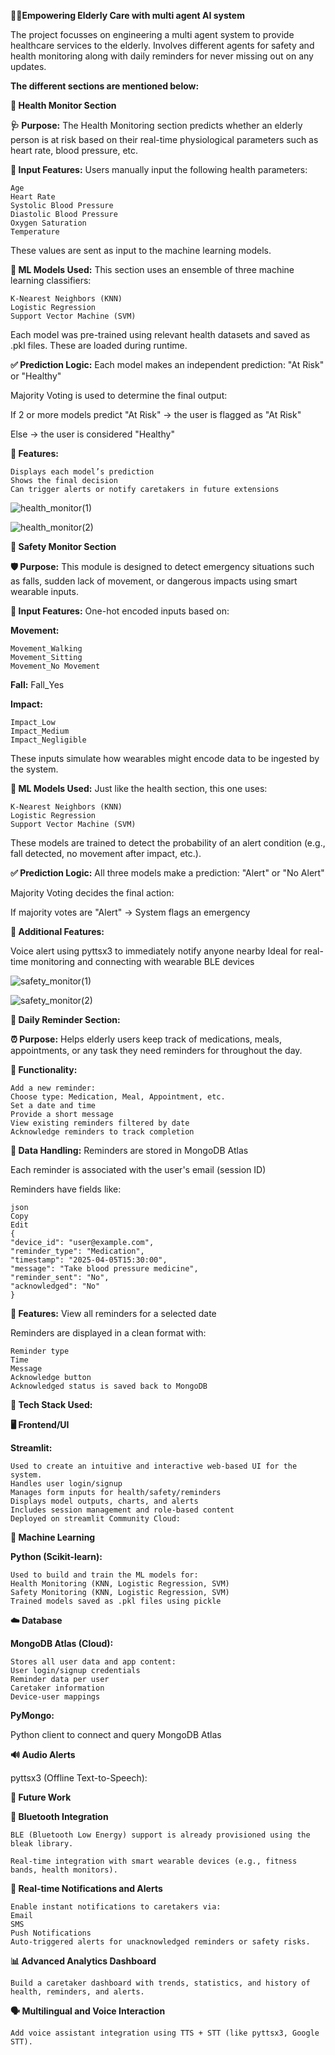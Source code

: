 
**👵👴Empowering Elderly Care with multi agent AI system**

The project focusses on engineering a multi agent system to provide healthcare services to the elderly.
Involves different agents for safety and health monitoring along with daily reminders for never missing out on any updates.

**The different sections are mentioned below:**



**🧠 Health Monitor Section**


**🩺 Purpose:**
The Health Monitoring section predicts whether an elderly person is at risk based on their real-time physiological parameters such as heart rate, blood pressure, etc.

**🧮 Input Features:**
Users manually input the following health parameters:

    Age
    Heart Rate
    Systolic Blood Pressure
    Diastolic Blood Pressure
    Oxygen Saturation
    Temperature

These values are sent as input to the machine learning models.

**🤖 ML Models Used:**
This section uses an ensemble of three machine learning classifiers:

    K-Nearest Neighbors (KNN)
    Logistic Regression
    Support Vector Machine (SVM)

Each model was pre-trained using relevant health datasets and saved as .pkl files. These are loaded during runtime.


**✅ Prediction Logic:**
Each model makes an independent prediction: "At Risk" or "Healthy"

Majority Voting is used to determine the final output:

If 2 or more models predict "At Risk" → the user is flagged as "At Risk"

Else → the user is considered "Healthy"

**🔔 Features:**

    Displays each model’s prediction
    Shows the final decision
    Can trigger alerts or notify caretakers in future extensions

![health_monitor(1)](https://github.com/user-attachments/assets/5f0c0dce-b290-449d-9e3b-c91e283751ce)


![health_monitor(2)](https://github.com/user-attachments/assets/e741aaab-6fff-4823-b788-d2f0f86807dd)




**🚨 Safety Monitor Section**

**🛡️ Purpose:**
This module is designed to detect emergency situations such as falls, sudden lack of movement, or dangerous impacts using smart wearable inputs.

**🧾 Input Features:**
One-hot encoded inputs based on:

**Movement:**

    Movement_Walking
    Movement_Sitting
    Movement_No Movement

**Fall:**
    Fall_Yes

**Impact:**

    Impact_Low
    Impact_Medium
    Impact_Negligible

These inputs simulate how wearables might encode data to be ingested by the system.

**🤖 ML Models Used:**
Just like the health section, this one uses:

    K-Nearest Neighbors (KNN)
    Logistic Regression
    Support Vector Machine (SVM)

These models are trained to detect the probability of an alert condition (e.g., fall detected, no movement after impact, etc.).

**✅ Prediction Logic:**
All three models make a prediction: "Alert" or "No Alert"

Majority Voting decides the final action:

If majority votes are "Alert" → System flags an emergency

**🔴 Additional Features:**

Voice alert using pyttsx3 to immediately notify anyone nearby
Ideal for real-time monitoring and connecting with wearable BLE devices


![safety_monitor(1)](https://github.com/user-attachments/assets/9056fd51-b1eb-4f9d-9ad4-5de048e74205)


![safety_monitor(2)](https://github.com/user-attachments/assets/af493f23-1286-4cab-bb5e-20f95352c4b9)



**📅 Daily Reminder Section:**

**⏰ Purpose:**
Helps elderly users keep track of medications, meals, appointments, or any task they need reminders for throughout the day.

**🧾 Functionality:**

    Add a new reminder:
    Choose type: Medication, Meal, Appointment, etc.
    Set a date and time
    Provide a short message
    View existing reminders filtered by date
    Acknowledge reminders to track completion

**💾 Data Handling:**
Reminders are stored in MongoDB Atlas

Each reminder is associated with the user's email (session ID)

Reminders have fields like:

    json
    Copy
    Edit
    {
    "device_id": "user@example.com",
    "reminder_type": "Medication",
    "timestamp": "2025-04-05T15:30:00",
    "message": "Take blood pressure medicine",
    "reminder_sent": "No",  
    "acknowledged": "No"
    }

**🧠 Features:**
View all reminders for a selected date

Reminders are displayed in a clean format with:

    Reminder type
    Time
    Message
    Acknowledge button
    Acknowledged status is saved back to MongoDB



**🧰 Tech Stack Used:**

**🖥️ Frontend/UI**

**Streamlit:**

    Used to create an intuitive and interactive web-based UI for the system.
    Handles user login/signup
    Manages form inputs for health/safety/reminders
    Displays model outputs, charts, and alerts
    Includes session management and role-based content
    Deployed on streamlit Community Cloud:


**🧠 Machine Learning**

**Python (Scikit-learn):**

    Used to build and train the ML models for:
    Health Monitoring (KNN, Logistic Regression, SVM)
    Safety Monitoring (KNN, Logistic Regression, SVM)
    Trained models saved as .pkl files using pickle


**☁️ Database**

**MongoDB Atlas (Cloud):**

    Stores all user data and app content:
    User login/signup credentials
    Reminder data per user
    Caretaker information
    Device-user mappings


**PyMongo:**

Python client to connect and query MongoDB Atlas

**🔊 Audio Alerts**

pyttsx3 (Offline Text-to-Speech):



**🔮 Future Work**


**📶 Bluetooth Integration**

    BLE (Bluetooth Low Energy) support is already provisioned using the bleak library.

    Real-time integration with smart wearable devices (e.g., fitness bands, health monitors).


**📢 Real-time Notifications and Alerts**

    Enable instant notifications to caretakers via:
    Email
    SMS
    Push Notifications
    Auto-triggered alerts for unacknowledged reminders or safety risks.

**📊 Advanced Analytics Dashboard**

    Build a caretaker dashboard with trends, statistics, and history of health, reminders, and alerts.

**🗣️ Multilingual and Voice Interaction**

    Add voice assistant integration using TTS + STT (like pyttsx3, Google STT).
